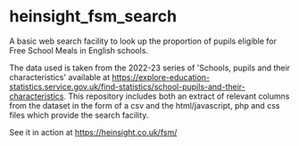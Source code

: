 # heinsight_fsm_search

A basic web search facility to look up the proportion of pupils eligible for Free School Meals in English schools. 

The data used is taken from the 2022-23 series of 'Schools, pupils and their characteristics' available at https://explore-education-statistics.service.gov.uk/find-statistics/school-pupils-and-their-characteristics. This repository includes both an extract of relevant columns from the dataset in the form of a csv and the html/javascript, php and css files which provide the search facility.

See it in action at https://heinsight.co.uk/fsm/
